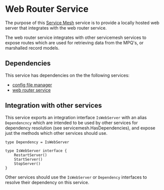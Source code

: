 # Web Router Service
The purpose of this [Service Mesh](https://github.com/gravestench/servicemesh) service is
to provide a locally hosted web server that integrates with the web router 
service. 

The web router service integrates with other servicemesh services to expose 
routes which are used for retrieving data from the MPQ's, or marshalled 
record models.

## Dependencies
This service has dependencies on the the following services:
* [config file manager](../configFile)
* [web router service](../webRouter)

## Integration with other services
This service exports an integration interface `IsWebServer` with an alias
`Dependencncy` which are intended to be used by other services for dependency
resolution (see servicemesh.HasDependencies), and expose just the methods which
other services should use.
```golang
type Dependency = IsWebServer

type IsWebServer interface {
    RestartServer()
    StartServer()
    StopServer()
}
```

Other services should use the `IsWebServer` or `Dependency` interfaces to resolve
their dependency on this service.
